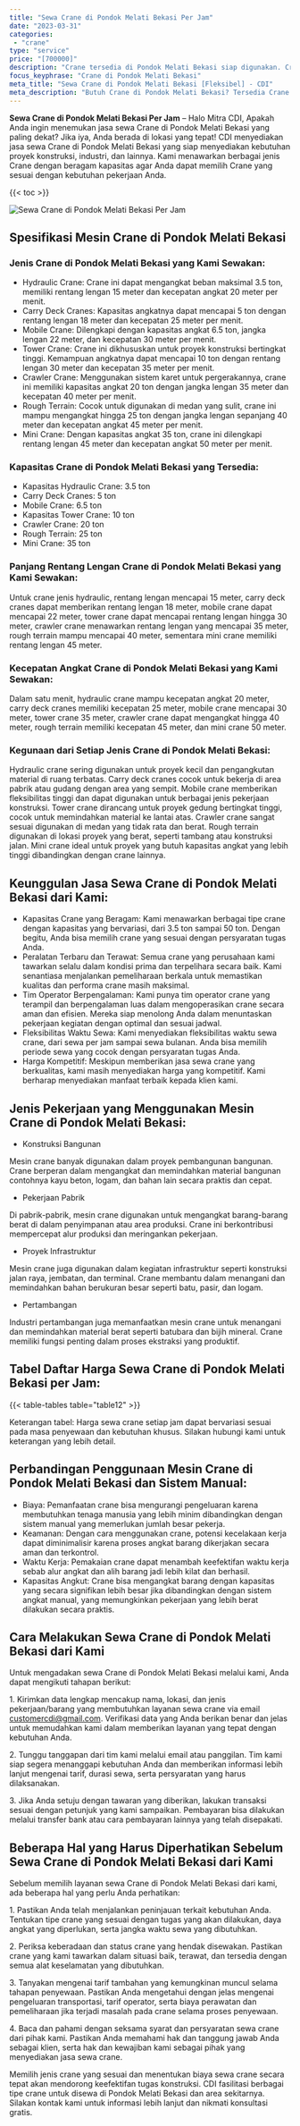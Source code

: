 ```yaml
---
title: "Sewa Crane di Pondok Melati Bekasi Per Jam"
date: "2023-03-31"
categories:
 - "crane"
type: "service"
price: "[700000]"
description: "Crane tersedia di Pondok Melati Bekasi siap digunakan. Crane sering digunakan untuk proyek pembangunan sebagai peralatan andal yang efisien. Hubungi kami untuk info lengkap."
focus_keyphrase: "Crane di Pondok Melati Bekasi"
meta_title: "Sewa Crane di Pondok Melati Bekasi [Fleksibel] - CDI"
meta_description: "Butuh Crane di Pondok Melati Bekasi? Tersedia Crane berkualitas untuk pengangkatan berat. Segera konsultasi gratis."
---
```


**Sewa Crane di Pondok Melati Bekasi Per Jam** – Halo Mitra CDI, Apakah Anda ingin menemukan jasa sewa Crane di Pondok Melati Bekasi yang paling dekat? Jika iya, Anda berada di lokasi yang tepat! CDI menyediakan jasa sewa Crane di Pondok Melati Bekasi yang siap menyediakan kebutuhan proyek konstruksi, industri, dan lainnya. Kami menawarkan berbagai jenis Crane dengan beragam kapasitas agar Anda dapat memilih Crane yang sesuai dengan kebutuhan pekerjaan Anda.

{{< toc >}}

![Sewa Crane di Pondok Melati Bekasi Per Jam](/images/crane/crane-21.jpg)

## Spesifikasi Mesin Crane di Pondok Melati Bekasi

### Jenis Crane di Pondok Melati Bekasi yang Kami Sewakan:

*   Hydraulic Crane: Crane ini dapat mengangkat beban maksimal 3.5 ton, memiliki rentang lengan 15 meter dan kecepatan angkat 20 meter per menit.
*   Carry Deck Cranes: Kapasitas angkatnya dapat mencapai 5 ton dengan rentang lengan 18 meter dan kecepatan 25 meter per menit.
*   Mobile Crane: Dilengkapi dengan kapasitas angkat 6.5 ton, jangka lengan 22 meter, dan kecepatan 30 meter per menit.
*   Tower Crane: Crane ini dikhususkan untuk proyek konstruksi bertingkat tinggi. Kemampuan angkatnya dapat mencapai 10 ton dengan rentang lengan 30 meter dan kecepatan 35 meter per menit.
*   Crawler Crane: Menggunakan sistem karet untuk pergerakannya, crane ini memiliki kapasitas angkat 20 ton dengan jangka lengan 35 meter dan kecepatan 40 meter per menit.
*   Rough Terrain: Cocok untuk digunakan di medan yang sulit, crane ini mampu mengangkat hingga 25 ton dengan jangka lengan sepanjang 40 meter dan kecepatan angkat 45 meter per menit.
*   Mini Crane: Dengan kapasitas angkat 35 ton, crane ini dilengkapi rentang lengan 45 meter dan kecepatan angkat 50 meter per menit.

### Kapasitas Crane di Pondok Melati Bekasi yang Tersedia:

*   Kapasitas Hydraulic Crane: 3.5 ton
*   Carry Deck Cranes: 5 ton
*   Mobile Crane: 6.5 ton
*   Kapasitas Tower Crane: 10 ton
*   Crawler Crane: 20 ton
*   Rough Terrain: 25 ton
*   Mini Crane: 35 ton

### Panjang Rentang Lengan Crane di Pondok Melati Bekasi yang Kami Sewakan:

Untuk crane jenis hydraulic, rentang lengan mencapai 15 meter, carry deck cranes dapat memberikan rentang lengan 18 meter, mobile crane dapat mencapai 22 meter, tower crane dapat mencapai rentang lengan hingga 30 meter, crawler crane menawarkan rentang lengan yang mencapai 35 meter, rough terrain mampu mencapai 40 meter, sementara mini crane memiliki rentang lengan 45 meter.

### Kecepatan Angkat Crane di Pondok Melati Bekasi yang Kami Sewakan:

Dalam satu menit, hydraulic crane mampu kecepatan angkat 20 meter, carry deck cranes memiliki kecepatan 25 meter, mobile crane mencapai 30 meter, tower crane 35 meter, crawler crane dapat mengangkat hingga 40 meter, rough terrain memiliki kecepatan 45 meter, dan mini crane 50 meter.

### Kegunaan dari Setiap Jenis Crane di Pondok Melati Bekasi:

Hydraulic crane sering digunakan untuk proyek kecil dan pengangkutan material di ruang terbatas. Carry deck cranes cocok untuk bekerja di area pabrik atau gudang dengan area yang sempit. Mobile crane memberikan fleksibilitas tinggi dan dapat digunakan untuk berbagai jenis pekerjaan konstruksi. Tower crane dirancang untuk proyek gedung bertingkat tinggi, cocok untuk memindahkan material ke lantai atas. Crawler crane sangat sesuai digunakan di medan yang tidak rata dan berat. Rough terrain digunakan di lokasi proyek yang berat, seperti tambang atau konstruksi jalan. Mini crane ideal untuk proyek yang butuh kapasitas angkat yang lebih tinggi dibandingkan dengan crane lainnya.

## Keunggulan Jasa Sewa Crane di Pondok Melati Bekasi dari Kami:

*   Kapasitas Crane yang Beragam: Kami menawarkan berbagai tipe crane dengan kapasitas yang bervariasi, dari 3.5 ton sampai 50 ton. Dengan begitu, Anda bisa memilih crane yang sesuai dengan persyaratan tugas Anda.
*   Peralatan Terbaru dan Terawat: Semua crane yang perusahaan kami tawarkan selalu dalam kondisi prima dan terpelihara secara baik. Kami senantiasa menjalankan pemeliharaan berkala untuk memastikan kualitas dan performa crane masih maksimal.
*   Tim Operator Berpengalaman: Kami punya tim operator crane yang terampil dan berpengalaman luas dalam mengoperasikan crane secara aman dan efisien. Mereka siap menolong Anda dalam menuntaskan pekerjaan kegiatan dengan optimal dan sesuai jadwal.
*   Fleksibilitas Waktu Sewa: Kami menyediakan fleksibilitas waktu sewa crane, dari sewa per jam sampai sewa bulanan. Anda bisa memilih periode sewa yang cocok dengan persyaratan tugas Anda.
*   Harga Kompetitif: Meskipun memberikan jasa sewa crane yang berkualitas, kami masih menyediakan harga yang kompetitif. Kami berharap menyediakan manfaat terbaik kepada klien kami.

## Jenis Pekerjaan yang Menggunakan Mesin Crane di Pondok Melati Bekasi:

*   Konstruksi Bangunan

Mesin crane banyak digunakan dalam proyek pembangunan bangunan. Crane berperan dalam mengangkat dan memindahkan material bangunan contohnya kayu beton, logam, dan bahan lain secara praktis dan cepat.
*   Pekerjaan Pabrik

Di pabrik-pabrik, mesin crane digunakan untuk mengangkat barang-barang berat di dalam penyimpanan atau area produksi. Crane ini berkontribusi mempercepat alur produksi dan meringankan pekerjaan.
*   Proyek Infrastruktur

Mesin crane juga digunakan dalam kegiatan infrastruktur seperti konstruksi jalan raya, jembatan, dan terminal. Crane membantu dalam menangani dan memindahkan bahan berukuran besar seperti batu, pasir, dan logam.
*   Pertambangan

Industri pertambangan juga memanfaatkan mesin crane untuk menangani dan memindahkan material berat seperti batubara dan bijih mineral. Crane memiliki fungsi penting dalam proses ekstraksi yang produktif.

## Tabel Daftar Harga Sewa Crane di Pondok Melati Bekasi per Jam:

{{< table-tables table="table12" >}}

Keterangan tabel: Harga sewa crane setiap jam dapat bervariasi sesuai pada masa penyewaan dan kebutuhan khusus. Silakan hubungi kami untuk keterangan yang lebih detail.

## Perbandingan Penggunaan Mesin Crane di Pondok Melati Bekasi dan Sistem Manual:

*   Biaya: Pemanfaatan crane bisa mengurangi pengeluaran karena membutuhkan tenaga manusia yang lebih minim dibandingkan dengan sistem manual yang memerlukan jumlah besar pekerja.
*   Keamanan: Dengan cara menggunakan crane, potensi kecelakaan kerja dapat diminimalisir karena proses angkat barang dikerjakan secara aman dan terkontrol.
*   Waktu Kerja: Pemakaian crane dapat menambah keefektifan waktu kerja sebab alur angkat dan alih barang jadi lebih kilat dan berhasil.
*   Kapasitas Angkut: Crane bisa mengangkat barang dengan kapasitas yang secara signifikan lebih besar jika dibandingkan dengan sistem angkat manual, yang memungkinkan pekerjaan yang lebih berat dilakukan secara praktis.

## Cara Melakukan Sewa Crane di Pondok Melati Bekasi dari Kami

Untuk mengadakan sewa Crane di Pondok Melati Bekasi melalui kami, Anda dapat mengikuti tahapan berikut:

1\.  Kirimkan data lengkap mencakup nama, lokasi, dan jenis pekerjaan/barang yang membutuhkan layanan sewa crane via email customercdi@gmail.com. Verifikasi data yang Anda berikan benar dan jelas untuk memudahkan kami dalam memberikan layanan yang tepat dengan kebutuhan Anda.

2\.  Tunggu tanggapan dari tim kami melalui email atau panggilan. Tim kami siap segera menanggapi kebutuhan Anda dan memberikan informasi lebih lanjut mengenai tarif, durasi sewa, serta persyaratan yang harus dilaksanakan.

3\.  Jika Anda setuju dengan tawaran yang diberikan, lakukan transaksi sesuai dengan petunjuk yang kami sampaikan. Pembayaran bisa dilakukan melalui transfer bank atau cara pembayaran lainnya yang telah disepakati.

## Beberapa Hal yang Harus Diperhatikan Sebelum Sewa Crane di Pondok Melati Bekasi dari Kami

Sebelum memilih layanan sewa Crane di Pondok Melati Bekasi dari kami, ada beberapa hal yang perlu Anda perhatikan:

1\.  Pastikan Anda telah menjalankan peninjauan terkait kebutuhan Anda. Tentukan tipe crane yang sesuai dengan tugas yang akan dilakukan, daya angkat yang diperlukan, serta jangka waktu sewa yang dibutuhkan.

2\.  Periksa keberadaan dan status crane yang hendak disewakan. Pastikan crane yang kami tawarkan dalam situasi baik, terawat, dan tersedia dengan semua alat keselamatan yang dibutuhkan.

3\.  Tanyakan mengenai tarif tambahan yang kemungkinan muncul selama tahapan penyewaan. Pastikan Anda mengetahui dengan jelas mengenai pengeluaran transportasi, tarif operator, serta biaya perawatan dan pemeliharaan jika terjadi masalah pada crane selama proses penyewaan.

4\.  Baca dan pahami dengan seksama syarat dan persyaratan sewa crane dari pihak kami. Pastikan Anda memahami hak dan tanggung jawab Anda sebagai klien, serta hak dan kewajiban kami sebagai pihak yang menyediakan jasa sewa crane.

Memilih jenis crane yang sesuai dan menentukan biaya sewa crane secara tepat akan mendorong keefektifan tugas konstruksi. CDI fasilitasi berbagai tipe crane untuk disewa di Pondok Melati Bekasi dan area sekitarnya. Silakan kontak kami untuk informasi lebih lanjut dan nikmati konsultasi gratis.